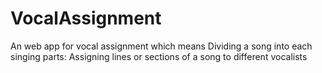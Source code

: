 # VocalAssignment
An web app for vocal assignment which means Dividing a song into each singing parts: Assigning lines or sections of a song to different vocalists
